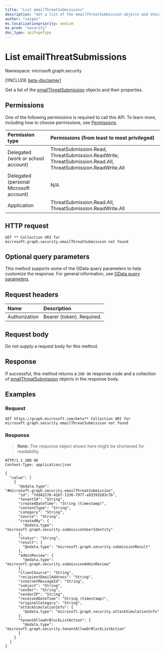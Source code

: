 ```yaml
---
title: "List emailThreatSubmissions"
description: "Get a list of the emailThreatSubmission objects and their properties."
author: "caigen"
ms.localizationpriority: medium
ms.prod: "security"
doc_type: apiPageType
---
```


# List emailThreatSubmissions
Namespace: microsoft.graph.security

[!INCLUDE [beta-disclaimer](../../includes/beta-disclaimer.md)]

Get a list of the [emailThreatSubmission](../resources/security-emailthreatsubmission.md) objects and their properties.

## Permissions
One of the following permissions is required to call this API. To learn more, including how to choose permissions, see [Permissions](/graph/permissions-reference).

|Permission type|Permissions (from least to most privileged)|
|:---|:---|
|Delegated (work or school account)|ThreatSubmission.Read, ThreatSubmission.ReadWrite, ThreatSubmission.Read.All, ThreatSubmission.ReadWrite.All|
|Delegated (personal Microsoft account)|N/A|
|Application|ThreatSubmission.Read.All, ThreatSubmission.ReadWrite.All|

## HTTP request

<!-- {
  "blockType": "ignored"
}
-->
``` http
GET ** Collection URI for microsoft.graph.security.emailThreatSubmission not found
```

## Optional query parameters
This method supports some of the OData query parameters to help customize the response. For general information, see [OData query parameters](/graph/query-parameters).

## Request headers
|Name|Description|
|:---|:---|
|Authorization|Bearer {token}. Required.|

## Request body
Do not supply a request body for this method.

## Response

If successful, this method returns a `200 OK` response code and a collection of [emailThreatSubmission](../resources/emailthreatsubmission.md) objects in the response body.

## Examples

### Request
<!-- {
  "blockType": "request",
  "name": "list_emailthreatsubmission"
}
-->
``` http
GET https://graph.microsoft.com/beta** Collection URI for microsoft.graph.security.emailThreatSubmission not found
```


### Response
>**Note:** The response object shown here might be shortened for readability.
<!-- {
  "blockType": "response",
  "truncated": true,
  "@odata.type": "Collection(microsoft.graph.security.emailThreatSubmission)"
}
-->
``` http
HTTP/1.1 200 OK
Content-Type: application/json

{
  "value": [
    {
      "@odata.type": "#microsoft.graph.security.emailThreatSubmission",
      "id": "7dd42276-41bf-1336-7977-a93393203c7b",
      "tenantId": "String",
      "createdDateTime": "String (timestamp)",
      "contentType": "String",
      "category": "String",
      "source": "String",
      "createdBy": {
        "@odata.type": "microsoft.graph.security.submissionUserIdentity"
      },
      "status": "String",
      "result": {
        "@odata.type": "microsoft.graph.security.submissionResult"
      },
      "adminReview": {
        "@odata.type": "microsoft.graph.security.submissionAdminReview"
      },
      "clientSource": "String",
      "recipientEmailAddress": "String",
      "internetMessageId": "String",
      "subject": "String",
      "sender": "String",
      "senderIP": "String",
      "receivedDateTime": "String (timestamp)",
      "originalCategory": "String",
      "attackSimulationInfo": {
        "@odata.type": "microsoft.graph.security.attackSimulationInfo"
      },
      "tenantAllowOrBlockListAction": {
        "@odata.type": "microsoft.graph.security.tenantAllowOrBlockListAction"
      }
    }
  ]
}
```

